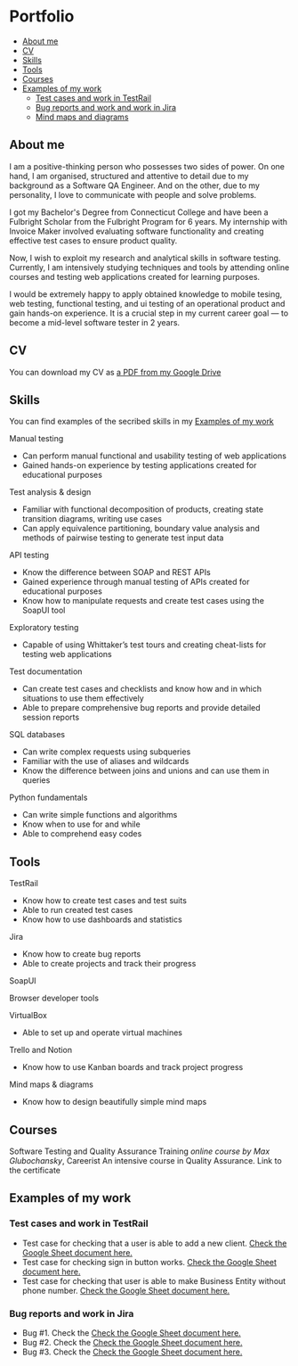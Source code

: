 # Portfolio
* [About me](https://github.com/BOSAJIE/Portfolio/edit/main/README.md#about-me)
* [CV](https://github.com/BOSAJIE/Portfolio/blob/main/README.md#cv)
* [Skills](https://github.com/BOSAJIE/Portfolio/edit/main/README.md#skills)
* [Tools](https://github.com/BOSAJIE/Portfolio/edit/main/README.md#tools)
* [Courses](https://github.com/BOSAJIE/Portfolio/edit/main/README.md#courses)
* [Examples of my work](https://github.com/BOSAJIE/Portfolio/edit/main/README.md#examples-of-my-work)
  * [Test cases and work in TestRail](https://github.com/BOSAJIE/Portfolio/edit/main/README.md#test-cases-and-work-in-testrail)
  * [Bug reports and work and work in Jira](https://github.com/BOSAJIE/Portfolio/edit/main/README.md#bug-reports)
  * [Mind maps and diagrams](https://github.com/BOSAJIE/Portfolio/edit/main/README.md#mind-maps-and-diagrams)
## About me
I am a positive-thinking person who possesses two sides of power. On one hand, I am organised, structured and attentive to detail due to my background as a Software QA Engineer. And on the other, due to my personality, I love to communicate with people and solve problems.

I got my Bachelor's Degree from Connecticut College and have been a Fulbright Scholar from the Fulbright Program for 6 years. My internship with Invoice Maker involved evaluating software functionality and creating effective test cases to ensure product quality.

Now, I wish to exploit my research and analytical skills in software testing. Currently, I am intensively studying techniques and tools by attending online courses and testing web applications created for learning purposes.

I would be extremely happy to apply obtained knowledge to mobile tesing, web testing, functional testing, and ui testing of an operational product and gain hands-on experience. It is a crucial step in my current career goal — to become a mid-level software tester in 2 years.
## CV
You can download my CV as [a PDF from my Google Drive](https://docs.google.com/document/d/1ujd8OXMKcTmH3uBA40iP5elJXgRVWLav/edit)
## Skills
You can find examples of the secribed skills in my [Examples of my work](https://github.com/BOSAJIE/Portfolio/edit/main/README.md#examples-of-my-work)

Manual testing

* Can perform manual functional and usability testing of web applications
* Gained hands-on experience by testing applications created for educational purposes
  
Test analysis & design

* Familiar with functional decomposition of products, creating state transition diagrams, writing use cases
* Can apply equivalence partitioning, boundary value analysis and methods of pairwise testing to generate test input data

API testing

* Know the difference between SOAP and REST APIs
* Gained experience through manual testing of APIs created for educational purposes
* Know how to manipulate requests and create test cases using the SoapUI tool

Exploratory testing

* Capable of using Whittaker’s test tours and creating cheat-lists for testing web applications

Test documentation

* Can create test cases and checklists and know how and in which situations to use them effectively
* Able to prepare comprehensive bug reports and provide detailed session reports

SQL databases

* Can write complex requests using subqueries
* Familiar with the use of aliases and wildcards
* Know the difference between joins and unions and can use them in queries

Python fundamentals

* Can write simple functions and algorithms
* Know when to use for and while
* Able to comprehend easy codes

  
## Tools

TestRail
* Know how to create test cases and test suits
* Able to run created test cases
* Know how to use dashboards and statistics

Jira
* Know how to create bug reports
* Able to create projects and track their progress

SoapUI

Browser developer tools

VirtualBox
* Able to set up and operate virtual machines

Trello and Notion
* Know how to use Kanban boards and track project progress

Mind maps & diagrams
* Know how to design beautifully simple mind maps

## Courses
Software Testing and Quality Assurance Training
__online course_ by Max Glubochansky_, Careerist 
An intensive course in Quality Assurance.
Link to the certificate 


## Examples of my work
### Test cases and work in TestRail

* Test case for checking that a user is able to add a new client. [Check the Google Sheet document here.](https://docs.google.com/spreadsheets/d/1-Ao-4jHIykQRavxkk7swAPLBbBW40LSaBhEbD8Y5A-4/edit?usp=sharing)
* Test case for checking sign in button works. [Check the Google Sheet document here.](https://docs.google.com/spreadsheets/d/1VnBqse3Xbk2emh2MYZ9u31cPurjlaiO_Sh5bn5-sjh4/edit?usp=sharing)
* Test case for checking that user is able to make Business Entity without phone number. [Check the Google Sheet document here.](https://docs.google.com/spreadsheets/d/1nFOzBnQqqH17DLDBxfCPmWrPRoeteBhGZVjTw_p5ssk/edit?usp=sharing)
  
### Bug reports and work in Jira

* Bug #1. Check the [Check the Google Sheet document here.](https://docs.google.com/spreadsheets/d/1BWZJtAzlixtxjGF3jo6MmhBr6pQqdSB83iXbF4OK344/edit?usp=sharing)
* Bug #2. Check the [Check the Google Sheet document here.](https://docs.google.com/spreadsheets/d/1BWZJtAzlixtxjGF3jo6MmhBr6pQqdSB83iXbF4OK344/edit?usp=sharing)
* Bug #3. Check the [Check the Google Sheet document here.](https://docs.google.com/spreadsheets/d/1BWZJtAzlixtxjGF3jo6MmhBr6pQqdSB83iXbF4OK344/edit?usp=sharing)





